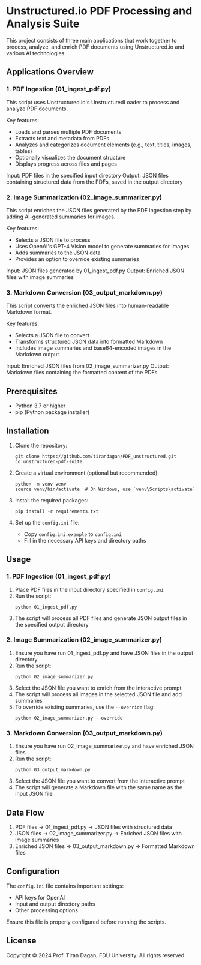 # Unstructured.io PDF Processing and Analysis Suite

This project consists of three main applications that work together to process, analyze, and enrich PDF documents using Unstructured.io and various AI technologies.

## Applications Overview

### 1. PDF Ingestion (01_ingest_pdf.py)

This script uses Unstructured.io's UnstructuredLoader to process and analyze PDF documents.

Key features:
- Loads and parses multiple PDF documents
- Extracts text and metadata from PDFs
- Analyzes and categorizes document elements (e.g., text, titles, images, tables)
- Optionally visualizes the document structure
- Displays progress across files and pages

Input: PDF files in the specified input directory
Output: JSON files containing structured data from the PDFs, saved in the output directory

### 2. Image Summarization (02_image_summarizer.py)

This script enriches the JSON files generated by the PDF ingestion step by adding AI-generated summaries for images.

Key features:
- Selects a JSON file to process
- Uses OpenAI's GPT-4 Vision model to generate summaries for images
- Adds summaries to the JSON data
- Provides an option to override existing summaries

Input: JSON files generated by 01_ingest_pdf.py
Output: Enriched JSON files with image summaries

### 3. Markdown Conversion (03_output_markdown.py)

This script converts the enriched JSON files into human-readable Markdown format.

Key features:
- Selects a JSON file to convert
- Transforms structured JSON data into formatted Markdown
- Includes image summaries and base64-encoded images in the Markdown output

Input: Enriched JSON files from 02_image_summarizer.py
Output: Markdown files containing the formatted content of the PDFs

## Prerequisites

- Python 3.7 or higher
- pip (Python package installer)

## Installation

1. Clone the repository:
   ```
   git clone https://github.com/tirandagan/PDF_unstructured.git
   cd unstructured-pdf-suite
   ```

2. Create a virtual environment (optional but recommended):
   ```
   python -m venv venv
   source venv/bin/activate  # On Windows, use `venv\Scripts\activate`
   ```

3. Install the required packages:
   ```
   pip install -r requirements.txt
   ```

4. Set up the `config.ini` file:
   - Copy `config.ini.example` to `config.ini`
   - Fill in the necessary API keys and directory paths

## Usage

### 1. PDF Ingestion (01_ingest_pdf.py)

1. Place PDF files in the input directory specified in `config.ini`
2. Run the script:
   ```
   python 01_ingest_pdf.py
   ```
3. The script will process all PDF files and generate JSON output files in the specified output directory

### 2. Image Summarization (02_image_summarizer.py)

1. Ensure you have run 01_ingest_pdf.py and have JSON files in the output directory
2. Run the script:
   ```
   python 02_image_summarizer.py
   ```
3. Select the JSON file you want to enrich from the interactive prompt
4. The script will process all images in the selected JSON file and add summaries
5. To override existing summaries, use the `--override` flag:
   ```
   python 02_image_summarizer.py --override
   ```

### 3. Markdown Conversion (03_output_markdown.py)

1. Ensure you have run 02_image_summarizer.py and have enriched JSON files
2. Run the script:
   ```
   python 03_output_markdown.py
   ```
3. Select the JSON file you want to convert from the interactive prompt
4. The script will generate a Markdown file with the same name as the input JSON file

## Data Flow

1. PDF files → 01_ingest_pdf.py → JSON files with structured data
2. JSON files → 02_image_summarizer.py → Enriched JSON files with image summaries
3. Enriched JSON files → 03_output_markdown.py → Formatted Markdown files

## Configuration

The `config.ini` file contains important settings:

- API keys for OpenAI
- Input and output directory paths
- Other processing options

Ensure this file is properly configured before running the scripts.

## License

Copyright © 2024 Prof. Tiran Dagan, FDU University. All rights reserved.
